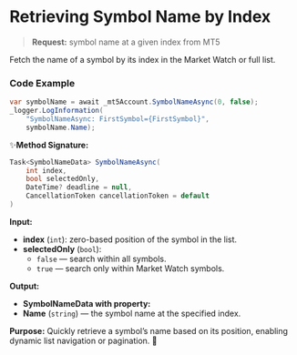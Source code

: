 # Retrieving Symbol Name by Index

> **Request:** symbol name at a given index from MT5

Fetch the name of a symbol by its index in the Market Watch or full list.

### Code Example

```csharp
var symbolName = await _mt5Account.SymbolNameAsync(0, false);
_logger.LogInformation(
    "SymbolNameAsync: FirstSymbol={FirstSymbol}",
    symbolName.Name);
```

✨**Method Signature:**
```csharp
Task<SymbolNameData> SymbolNameAsync(
    int index,
    bool selectedOnly,
    DateTime? deadline = null,
    CancellationToken cancellationToken = default
)
```

 **Input:**
* **index** (`int`): zero-based position of the symbol in the list.
* **selectedOnly** (`bool`):
  * `false` — search within all symbols.
  * `true` — search only within Market Watch symbols.

 **Output:**
* **SymbolNameData with property:**
 * **Name** (`string`) — the symbol name at the specified index.

**Purpose:** Quickly retrieve a symbol’s name based on its position, enabling dynamic list navigation or pagination. 🚀

